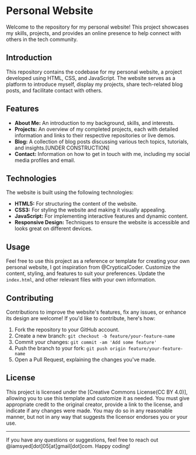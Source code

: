 # Personal Website

Welcome to the repository for my personal website! This project showcases my skills, projects, and provides an online presence to help connect with others in the tech community.

## Introduction

This repository contains the codebase for my personal website, a project developed using HTML, CSS, and JavaScript. The website serves as a platform to introduce myself, display my projects, share tech-related blog posts, and facilitate contact with others.

## Features

- **About Me:** An introduction to my background, skills, and interests.
- **Projects:** An overview of my completed projects, each with detailed information and links to their respective repositories or live demos.
- **Blog:** A collection of blog posts discussing various tech topics, tutorials, and insights.[UNDER CONSTRUCTION]
- **Contact:** Information on how to get in touch with me, including my social media profiles and email.

## Technologies

The website is built using the following technologies:

- **HTML5:** For structuring the content of the website.
- **CSS3:** For styling the website and making it visually appealing.
- **JavaScript:** For implementing interactive features and dynamic content.
- **Responsive Design:** Techniques to ensure the website is accessible and looks great on different devices.

## Usage

Feel free to use this project as a reference or template for creating your own personal website, I got inspiration from @CrypticalCoder. Customize the content, styling, and features to suit your preferences. Update the `index.html`, and other relevant files with your own information.


## Contributing

Contributions to improve the website's features, fix any issues, or enhance its design are welcome! If you'd like to contribute, here's how:

1. Fork the repository to your GitHub account.
2. Create a new branch: `git checkout -b feature/your-feature-name`
3. Commit your changes: `git commit -am 'Add some feature'`
4. Push the branch to your fork: `git push origin feature/your-feature-name`
5. Open a Pull Request, explaining the changes you've made.

## License

This project is licensed under the [Creative Commons License(CC BY 4.0)], allowing you to use this template and customize it as needed. You must give appropriate credit to the original creator, provide a link to the license, and indicate if any changes were made. You may do so in any reasonable manner, but not in any way that suggests the licensor endorses you or your use.

---
If you have any questions or suggestions, feel free to reach out @iamsyed[dot]05[at]gmail[dot]com. Happy coding!
